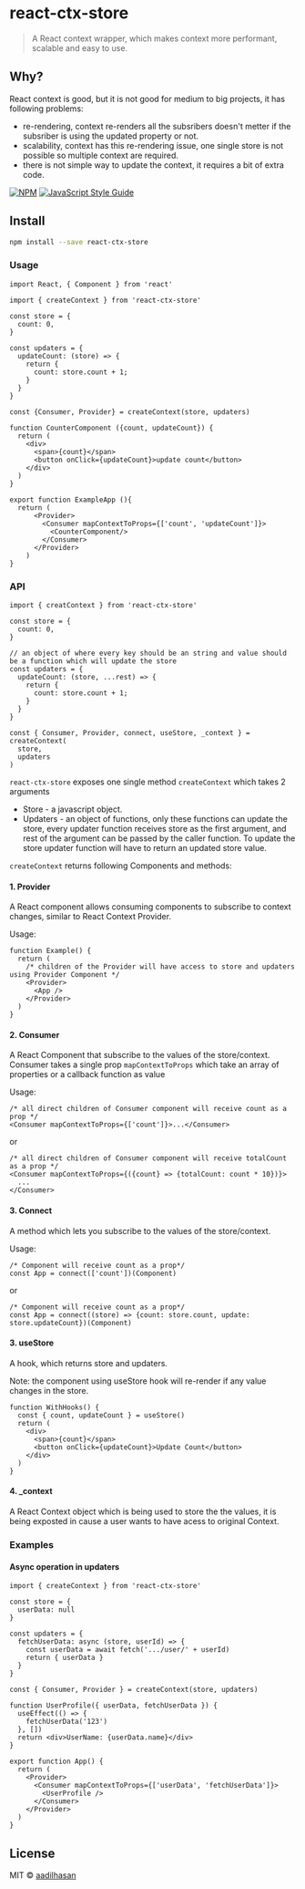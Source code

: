 # react-ctx-store

> A React context wrapper, which makes context more performant, scalable and easy to use.

## Why?

React context is good, but it is not good for medium to big projects, it has following problems:

- re-rendering, context re-renders all the subsribers doesn't metter if the subsriber is using the updated property or not.
- scalability, context has this re-rendering issue, one single store is not possible so multiple context are required.
- there is not simple way to update the context, it requires a bit of extra code.

[![NPM](https://img.shields.io/npm/v/react-ctx-store.svg)](https://www.npmjs.com/package/react-ctx-store) [![JavaScript Style Guide](https://img.shields.io/badge/code_style-standard-brightgreen.svg)](https://standardjs.com)

## Install

```bash
npm install --save react-ctx-store
```

### Usage

```tsx
import React, { Component } from 'react'

import { createContext } from 'react-ctx-store'

const store = {
  count: 0,
}

const updaters = {
  updateCount: (store) => {
    return {
      count: store.count + 1;
    }
  }
}

const {Consumer, Provider} = createContext(store, updaters)

function CounterComponent ({count, updateCount}) {
  return (
    <div>
      <span>{count}</span>
      <button onClick={updateCount}>update count</button>
    </div>
  )
}

export function ExampleApp (){
  return (
      <Provider>
        <Consumer mapContextToProps={['count', 'updateCount']}>
          <CounterComponent/>
        </Consumer>
      </Provider>
    )
}
```

### API

```tsx
import { creatContext } from 'react-ctx-store'

const store = {
  count: 0,
}

// an object of where every key should be an string and value should be a function which will update the store
const updaters = {
  updateCount: (store, ...rest) => {
    return {
      count: store.count + 1;
    }
  }
}

const { Consumer, Provider, connect, useStore, _context } = createContext(
  store,
  updaters
)
```

`react-ctx-store` exposes one single method `createContext` which takes 2 arguments

- Store - a javascript object.
- Updaters - an object of functions, only these functions can update the store, every updater function receives store as the first argument, and rest of the argument can be passed by the caller function. To update the store updater function will have to return an updated store value.

`createContext` returns following Components and methods:

#### 1. Provider

A React component allows consuming components to subscribe to context changes, similar to React Context Provider.

Usage:

```tsx
function Example() {
  return (
    /* children of the Provider will have access to store and updaters using Provider Component */
    <Provider>
      <App />
    </Provider>
  )
}
```

#### 2. Consumer

A React Component that subscribe to the values of the store/context.
Consumer takes a single prop `mapContextToProps` which take an array of properties or a callback function as value

Usage:

```tsx
/* all direct children of Consumer component will receive count as a prop */
<Consumer mapContextToProps={['count']}>...</Consumer>
```

or

```tsx
/* all direct children of Consumer component will receive totalCount as a prop */
<Consumer mapContextToProps={({count} => {totalCount: count * 10})}>
  ...
</Consumer>
```

#### 3. Connect

A method which lets you subscribe to the values of the store/context.

Usage:

```tsx
/* Component will receive count as a prop*/
const App = connect(['count'])(Component)
```

or

```tsx
/* Component will receive count as a prop*/
const App = connect((store) => {count: store.count, update: store.updateCount})(Component)
```

#### 3. useStore

A hook, which returns store and updaters.

Note: the component using useStore hook will re-render if any value changes in the store.

```tsx
function WithHooks() {
  const { count, updateCount } = useStore()
  return (
    <div>
      <span>{count}</span>
      <button onClick={updateCount}>Update Count</button>
    </div>
  )
}
```

#### 4. \_context

A React Context object which is being used to store the the values, it is being exposted in cause a user wants to have acess to original Context.

### Examples

#### Async operation in updaters

```tsx
import { createContext } from 'react-ctx-store'

const store = {
  userData: null
}

const updaters = {
  fetchUserData: async (store, userId) => {
    const userData = await fetch('.../user/' + userId)
    return { userData }
  }
}

const { Consumer, Provider } = createContext(store, updaters)

function UserProfile({ userData, fetchUserData }) {
  useEffect(() => {
    fetchUserData('123')
  }, [])
  return <div>UserName: {userData.name}</div>
}

export function App() {
  return (
    <Provider>
      <Consumer mapContextToProps={['userData', 'fetchUserData']}>
        <UserProfile />
      </Consumer>
    </Provider>
  )
}
```

## License

MIT © [aadilhasan](https://github.com/aadilhasan)
